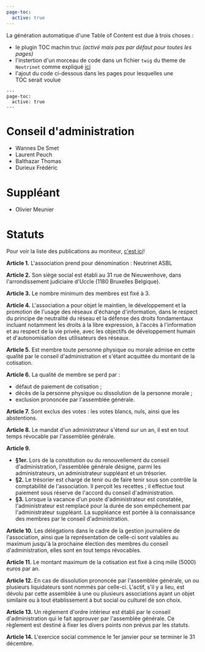 ```yaml
---
page-toc:
  active: true
---
```


La génération automatique d'une Table of Content est due à trois choses :

* le plugin TOC machin truc _(activé mais pas par défaut pour toutes les pages)_
* l'instertion d'un morceau de code dans un fichier `twig` du theme de `Neutrinet` comme expliqué [ici](https://github.com/trilbymedia/grav-plugin-page-toc/blob/develop/README.md#usage)
* l'ajout du code ci-dessous dans les pages pour lesquelles une TOC serait voulue

```
---
page-toc:
  active: true
---
```

# Conseil d'administration

- Wannes De Smet
- Laurent Peuch
- Balthazar Thomas
- Durieux Frédéric

# Suppléant

- Olivier Meunier

# Statuts

Pour voir la liste des publications au moniteur, [c'est ici](http://www.ejustice.just.fgov.be/cgi_tsv/tsv_l_1.pl?hrc=BL000000&jvorm=ASBL&sql=naam+contains++%27Neutrinet%27+and+jvorm+contains+%27ASBL%27&rech=4&lang=fr&fromtab=TSV&btw=835033012&DETAIL=ALL+PUB)!

**Article 1.** L'association prend pour dénomination : Neutrinet ASBL

**Article 2.** Son siège social est établi au 31 rue de Nieuwenhove, dans l'arrondissement judiciaire d'Uccle (1180 Bruxelles Belgique).

**Article 3.** Le nombre minimum des membres est fixé à 3.

**Article 4.** L'association a pour objet le maintien, le développement et la promotion de l'usage des réseaux d'échange d'information, dans le respect du principe de neutralité du réseau et la défense des droits fondamentaux incluant notamment les droits à la libre expression, à l'accès à l'information et au respect de la vie privée, avec les objectifs de développement humain et d'autonomisation des utilisateurs des réseaux.

**Article 5.** Est membre toute personne physique ou morale admise en cette qualité par le conseil d'administration et s'étant acquittée du montant de la cotisation.

**Article 6.** La qualité de membre se perd par :

- défaut de paiement de cotisation ;
- décès de la personne physique ou dissolution de la personne morale ;
- exclusion prononcée par l'assemblée générale.

**Article 7.** Sont exclus des votes : les votes blancs, nuls, ainsi que les abstentions.

**Article 8.** Le mandat d'un administrateur s'étend sur un an, il est en tout temps révocable par l'assemblée générale.

**Article 9.**
- **§1er.** Lors de la constitution ou du renouvellement du conseil d'administration, l'assemblée générale désigne, parmi les administrateurs, un administrateur suppléant et un trésorier.
- **§2.** Le trésorier est chargé de tenir ou de faire tenir sous son contrôle la comptabilité de l'association. Il perçoit les recettes ; il effectue tout paiement sous réserve de l'accord du conseil d'administration.
- **§3.** Lorsque la vacance d'un poste d'administrateur est constatée, l'administrateur est remplacé pour la durée de son empêchement par l'administrateur suppléant. La suppléance est portée à la connaissance des membres par le conseil d'administration.

**Article 10.** Les délégations dans le cadre de la gestion journalière de l'association, ainsi que la représentation de celle-ci sont valables au maximum jusqu'à la prochaine élection des membres du conseil d'administration, elles sont en tout temps révocables.

**Article 11.** Le montant maximum de la cotisation est fixé à cinq mille (5000) euros par an.

**Article 12.** En cas de dissolution prononcée par l'assemblée générale, un ou plusieurs liquidateurs sont nommés par celle-ci. L'actif, s'il y a lieu, est dévolu par cette assemblée à une ou plusieurs associations ayant un objet similaire ou à tout établissement à but social ou culturel de son choix.

**Article 13.** Un règlement d'ordre intérieur est établi par le conseil d'administration qui le fait approuver par l'assemblée générale. Ce règlement est destiné à fixer les divers points non prévus par les statuts.

**Article 14.** L'exercice social commence le 1er janvier pour se terminer le 31 décembre.
